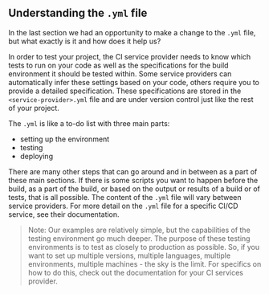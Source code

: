 ## Understanding the `.yml` file

In the last section we had an opportunity to make a change to the `.yml` file, but what exactly is it and how does it help us?

In order to test your project, the CI service provider needs to know which tests to run on your code as well as the specifications for the build environment it should be tested within. Some service providers can automatically infer these settings based on your code, others require you to provide a detailed specification. These specifications are stored in the `<service-provider>.yml` file and are under version control just like the rest of your project.


The `.yml` is like a to-do list with three main parts:
  - setting up the environment
  - testing
  - deploying

There are many other steps that can go around and in between as a part of these main sections. If there is some scripts you want to happen before the build, as a part of the build, or based on the output or results of a build or of tests, that is all possible. The content of the `.yml` file will vary between service providers. For more detail on the `.yml` file for a specific CI/CD service, see their documentation.

> Note: Our examples are relatively simple, but the capabilities of the testing environment go much deeper. The purpose of these testing environments is to test as closely to production as possible. So, if you want to set up multiple versions, multiple languages, multiple environments, multiple machines - the sky is the limit. For specifics on how to do this, check out the documentation for your CI services provider. 
